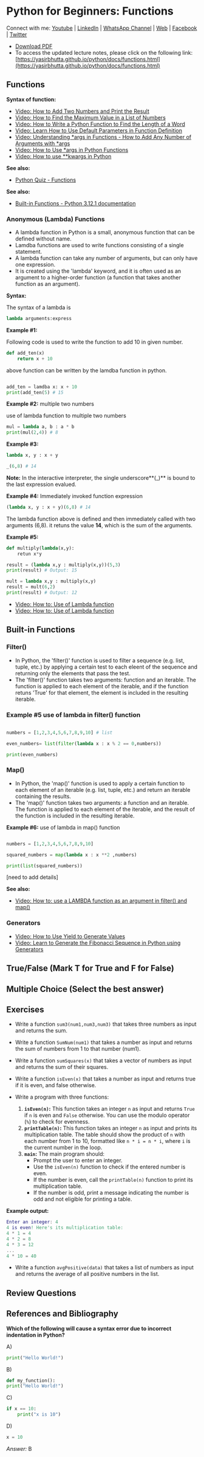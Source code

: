# Python for Beginners: Functions

Connect with me: [Youtube](https://www.youtube.com/yasirbhutta) \| [LinkedIn](https://www.linkedin.com/in/yasirbhutta/) \| [WhatsApp Channel](https://whatsapp.com/channel/0029VaC3BC160eBZZSs3CW0c) \| [Web](https://yasirbhutta.github.io/) \| [Facebook](https://www.facebook.com/yasirbhutta786) \| [Twitter](https://twitter.com/yasirbhutta)

- [Download PDF](https://yasirbhutta.github.io/python/docs/functions.pdf)
- To access the updated lecture notes, please click on the following link:
[https://yasirbhutta.github.io/python/docs/functions.html](https://yasirbhutta.github.io/python/docs/functions.html)

## Functions

**Syntax of function:**

- [Video: How to Add Two Numbers and Print the Result](https://www.youtube.com/watch?v=CQHXsGnUns0&list=PLKYRx0Ibk7Vi-CC7ik98qT0VKK0F7ikja&index=24)
- [Video: How to Find the Maximum Value in a List of Numbers](https://www.youtube.com/watch?v=AcC4ykPRYhc&list=PLKYRx0Ibk7Vi-CC7ik98qT0VKK0F7ikja&index=23)
- [Video: How to Write a Python Function to Find the Length of a Word](https://www.youtube.com/watch?v=wKuKX8-at5E&list=PLKYRx0Ibk7Vi-CC7ik98qT0VKK0F7ikja&index=22)
- [Video: Learn How to Use Default Parameters in Function Definition](https://www.youtube.com/watch?v=2z_K1YChX1A&list=PLKYRx0Ibk7Vi-CC7ik98qT0VKK0F7ikja&index=21)
- [Video: Understanding *args in Functions - How to Add Any Number of Arguments with *args](https://www.youtube.com/watch?v=0noa3Sgxmg8&list=PLKYRx0Ibk7Vi-CC7ik98qT0VKK0F7ikja&index=6)
- [Video: How to Use *args in Python Functions](https://www.youtube.com/watch?v=7ejTzBybkw4&list=PLKYRx0Ibk7Vi-CC7ik98qT0VKK0F7ikja&index=5)
- [Video: How to use **kwargs in Python](https://www.youtube.com/watch?v=_NMaZ9EO0zI&list=PLKYRx0Ibk7Vi-CC7ik98qT0VKK0F7ikja&index=2)

**See also:**

- [Python Quiz - Functions](https://forms.gle/ZxyA5p98T9f8CZsA6)

**See also:**

- [Built-in Functions - Python 3.12.1 documentation](https://docs.python.org/3/library/stdtypes.html)
  
### Anonymous (Lambda) Functions

- A lambda function in Python is a small, anonymous function that can be defined without name.
- Lamdba functions are used to write functions consisting of a single statement.
- A lambda function can take any number of arguments, but can only have one expression.
- It is created using the 'lambda' keyword, and it is often used as an argument to a higher-order function (a function that takes another function as an argument).

**Syntax:**

The syntax of a lambda is

```python
lambda arguments:express
```

**Example #1:**

Following code is used to write the function to add 10 in given number.

```python
def add_ten(x)
    return x + 10
```

above function can be written by the lamdba function in python.

```python

add_ten = lamdba x: x + 10
print(add_ten(5) # 15

```

**Example #2:** multiple two numbers

use of lambda function to multiple two numbers

```python
mul = lambda a, b : a * b
print(mul(2,4)) # 8
```

**Example #3:**

```python
lambda x, y : x + y

_(6,8) # 14
```

**Note:** In the interactive interpreter, the single underscore**(_)** is bound to the last expression evalued.

**Example #4:** Immediately invoked function expression

```python
(lambda x, y : x + y)(6,8) # 14
```

The lambda function above is defined and then immediately called with two arguments (6,8). it retuns the value **14**, which is the sum of the arguments.

**Example #5:**

```python
def multiply(lambda(x,y):
    retun x*y

result = (lambda x,y : multiply(x,y))(5,3) 
print(result) # Output: 15

mult = lambda x,y : multiply(x,y)
result = mult(6,2)
print(result) # Output: 12
```

- [Video: How to: Use of Lambda function](https://www.youtube.com/watch?v=Z8Zeen4WwJQ&list=PLKYRx0Ibk7Vi-CC7ik98qT0VKK0F7ikja&index=83)
- [Video: How to: Use of Lambda function](https://www.youtube.com/watch?v=N3UAUI6cEVA&list=PLKYRx0Ibk7Vi-CC7ik98qT0VKK0F7ikja&index=81)

## Built-in Functions

### Filter()

- In Python, the 'filter()' function is used to filter a sequence (e.g. list, tuple, etc.) by applying a certain test to each eleent of the sequence and returning only the elements that pass the test.
- The 'filter()' function takes two arguments: function and an iterable. The function is applied to each element of the iterable, and if the function retuns 'True' for that element, the element is included in the resulting iterable.

### Example #5 use of lambda in filter() function

```python

numbers = [1,2,3,4,5,6,7,8,9,10] # list

even_numbers= list(filter(lambda x : x % 2 == 0,numbers))

print(even_numbers)

```

### Map()

- In Python, the 'map()' function is used to apply a certain function to each element of an iterable (e.g. list, tuple, etc.) and return an iterable containing the results.
- The 'map()' function takes two arguments: a function and an iterable. The function is applied to each element of the iterable, and the result of the function is included in the resulting iterable. 

**Example #6:** use of lambda in map() function

```python

numbers = [1,2,3,4,5,6,7,8,9,10]

squared_numbers = map(lambda x : x **2 ,numbers)

print(list(squared_numbers))

```

[need to add details]

**See also:**

- [Video: How to: use a LAMBDA function as an argument in filter() and map()](https://www.youtube.com/watch?v=xUKmtRJBWuA&list=PLKYRx0Ibk7Vi-CC7ik98qT0VKK0F7ikja&index=82)

### Generators

- [Video: How to Use Yield to Generate Values](https://www.youtube.com/watch?v=9p2zcdZD9Jk&list=PLKYRx0Ibk7Vi-CC7ik98qT0VKK0F7ikja&index=25)
- [Video: Learn to Generate the Fibonacci Sequence in Python using Generators](https://www.youtube.com/watch?v=oSxiDMrbOV8&list=PLKYRx0Ibk7Vi-CC7ik98qT0VKK0F7ikja&index=17)

## True/False (Mark T for True and F for False)

## Multiple Choice (Select the best answer)

## Exercises

- Write a function `sum3(num1,num3,num3)` that takes three numbers as input and returns the sum.
- Write a function `SumNum(num1)` that takes a number as input and returns the sum of numbers from 1 to that number (num1).
- Write a function `sumSquares(x)` that takes a vector of numbers as input and returns the sum of their squares.
- Write a function `isEven(x)` that takes a number as input and returns true if it is even, and false otherwise.
- Write a program with three functions:
  
  1. **`isEven(n)`:** This function takes an integer `n` as input and returns `True` if `n` is even and `False` otherwise. You can use the modulo operator (`%`) to check for evenness.
  2. **`printTable(n)`:** This function takes an integer `n` as input and prints its multiplication table. The table should show the product of `n` with each number from 1 to 10, formatted like `n * i = n * i`, where `i` is the current number in the loop.
  3. **`main`:** The main program should:
     - Prompt the user to enter an integer.
     - Use the `isEven(n)` function to check if the entered number is even.
     - If the number is even, call the `printTable(n)` function to print its multiplication table.
     - If the number is odd, print a message indicating the number is odd and not eligible for printing a table.

**Example output:**

```matlab
Enter an integer: 4
4 is even! Here's its multiplication table:
4 * 1 = 4
4 * 2 = 8
4 * 3 = 12
...
4 * 10 = 40
```

- Write a function `avgPositive(data)` that takes a list of numbers as input and returns the average of all positive numbers in the list.

## Review Questions

## References and Bibliography

**Which of the following will cause a syntax error due to incorrect indentation in Python?**

A)
```python
print("Hello World!")
```

B)
```python
def my_function():
print("Hello World!")
```

C)
```python
if x == 10:
    print("x is 10")
```

D)
```python
x = 10
```

*Answer:* B
